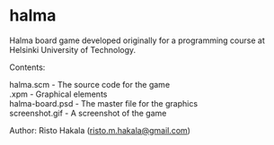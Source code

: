 # halma

Halma board game developed originally for a programming course at Helsinki University of Technology.

Contents:

halma.scm - The source code for the game  
.xpm - Graphical elements  
halma-board.psd - The master file for the graphics  
screenshot.gif - A screenshot of the game

Author: Risto Hakala (risto.m.hakala@gmail.com)
